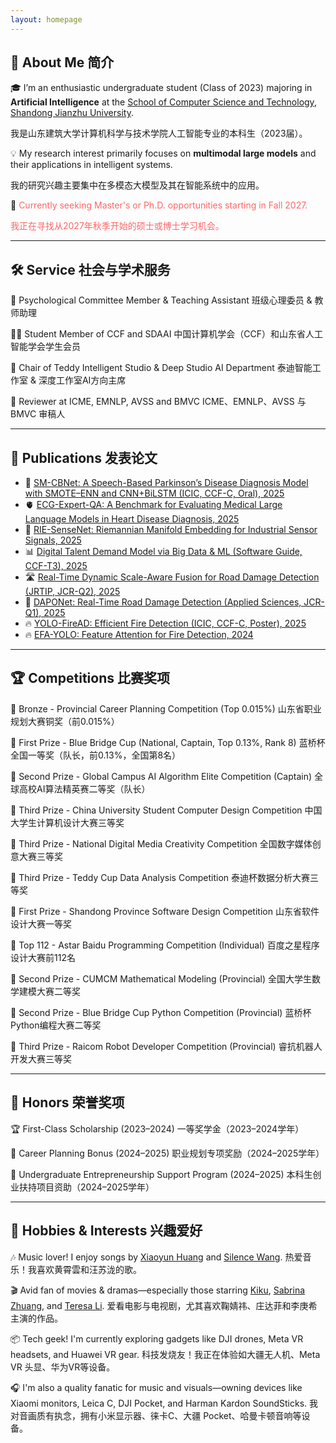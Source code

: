 ```yaml
---
layout: homepage
---
```


## 👋 About Me 简介

🎓 I’m an enthusiastic undergraduate student (Class of 2023) majoring in **Artificial Intelligence** at the [School of Computer Science and Technology](https://www.sdjzu.edu.cn/jsjkx/index.htm), [Shandong Jianzhu University](https://www.sdjzu.edu.cn/).

我是山东建筑大学计算机科学与技术学院人工智能专业的本科生（2023届）。

💡 My research interest primarily focuses on **multimodal large models** and their applications in intelligent systems.

我的研究兴趣主要集中在多模态大模型及其在智能系统中的应用。

📌 <span style="color:#FF6666">Currently seeking Master's or Ph.D. opportunities starting in Fall 2027.</span>  

<span style="color:#FF6666">我正在寻找从2027年秋季开始的硕士或博士学习机会。</span>

---

## 🛠️ Service 社会与学术服务


  🧠 Psychological Committee Member & Teaching Assistant
  班级心理委员 & 教师助理

  👨‍💻 Student Member of CCF and SDAAI
  中国计算机学会（CCF）和山东省人工智能学会学生会员

  🤖 Chair of Teddy Intelligent Studio & Deep Studio AI Department
  泰迪智能工作室 & 深度工作室AI方向主席

  📝 Reviewer at ICME, EMNLP, AVSS and BMVC
  ICME、EMNLP、AVSS 与 BMVC 审稿人

---

## 📄 Publications 发表论文

<ul style="margin:0 0 5px;">
<li>🧠 <a href="https://zaozzz.github.io/">SM-CBNet: A Speech-Based Parkinson’s Disease Diagnosis Model with SMOTE–ENN and CNN+BiLSTM (ICIC, CCF-C, Oral), 2025</a></li>
<li>🫀 <a href="https://export.arxiv.org/abs/2502.17475">ECG-Expert-QA: A Benchmark for Evaluating Medical Large Language Models in Heart Disease Diagnosis, 2025</a></li>
<li>📡 <a href="https://arxiv.org/abs/2502.02428">RIE-SenseNet: Riemannian Manifold Embedding for Industrial Sensor Signals, 2025</a></li>
<li>📊 <a href="https://www.rjdk.org.cn/zh/article/doi/10.11907/rjdk.241973/">Digital Talent Demand Model via Big Data & ML (Software Guide, CCF-T3), 2025</a></li>
<li>🛣️ <a href="https://link.springer.com/article/10.1007/s11554-025-01634-w">Real-Time Dynamic Scale-Aware Fusion for Road Damage Detection (JRTIP, JCR-Q2), 2025</a></li>
<li>🚗 <a href="https://www.mdpi.com/2076-3417/15/3/1470">DAPONet: Real-Time Road Damage Detection (Applied Sciences, JCR-Q1), 2025</a></li>
<li>🔥 <a href="https://zaozzz.github.io/">YOLO-FireAD: Efficient Fire Detection (ICIC, CCF-C, Poster), 2025</a></li>
<li>🔥 <a href="https://arxiv.org/abs/2409.12635">EFA-YOLO: Feature Attention for Fire Detection, 2024</a></li>
</ul>

---

## 🏆 Competitions 比赛奖项

🥉 Bronze - Provincial Career Planning Competition (Top 0.015%)
山东省职业规划大赛铜奖（前0.015%）

🥇 First Prize - Blue Bridge Cup (National, Captain, Top 0.13%, Rank 8)
蓝桥杯全国一等奖（队长，前0.13%，全国第8名）

🥈 Second Prize - Global Campus AI Algorithm Elite Competition (Captain)
全球高校AI算法精英赛二等奖（队长）

🥉 Third Prize - China University Student Computer Design Competition
中国大学生计算机设计大赛三等奖

🥉 Third Prize - National Digital Media Creativity Competition
全国数字媒体创意大赛三等奖

🥉 Third Prize - Teddy Cup Data Analysis Competition
泰迪杯数据分析大赛三等奖

🥇 First Prize - Shandong Province Software Design Competition
山东省软件设计大赛一等奖

🎯 Top 112 - Astar Baidu Programming Competition (Individual)
百度之星程序设计大赛前112名

🥈 Second Prize - CUMCM Mathematical Modeling (Provincial)
全国大学生数学建模大赛二等奖

🥈 Second Prize - Blue Bridge Cup Python Competition (Provincial)
蓝桥杯Python编程大赛二等奖

🥉 Third Prize - Raicom Robot Developer Competition (Provincial)
睿抗机器人开发大赛三等奖

---

## 🏅 Honors 荣誉奖项

🏆 First-Class Scholarship (2023–2024)
一等奖学金（2023–2024学年）

💼 Career Planning Bonus (2024–2025)
职业规划专项奖励（2024–2025学年）

🚀 Undergraduate Entrepreneurship Support Program (2024–2025)
本科生创业扶持项目资助（2024–2025学年）

---

## 🎵 Hobbies & Interests 兴趣爱好

🎶 Music lover! I enjoy songs by [Xiaoyun Huang](https://m.weibo.cn/u/5043186742) and [Silence Wang](https://weibo.com/silencew).
热爱音乐！我喜欢黄霄雲和汪苏泷的歌。

🎬 Avid fan of movies & dramas—especially those starring [Kiku](https://www.weibo.com/u/3669102477?eqid=e8af036900096f8200000004645b8833), [Sabrina Zhuang](https://weibo.com/u/1314749965?tabtype=feed), and [Teresa Li](https://weibo.com/n/%E6%9D%8E%E5%BA%9A%E5%B8%8CTeresa).
爱看电影与电视剧，尤其喜欢鞠婧祎、庄达菲和李庚希主演的作品。

📦 Tech geek! I'm currently exploring gadgets like DJI drones, Meta VR headsets, and Huawei VR gear.
科技发烧友！我正在体验如大疆无人机、Meta VR 头显、华为VR等设备。

🎧 I'm also a quality fanatic for music and visuals—owning devices like Xiaomi monitors, Leica C, DJI Pocket, and Harman Kardon SoundSticks.
我对音画质有执念，拥有小米显示器、徕卡C、大疆 Pocket、哈曼卡顿音响等设备。

